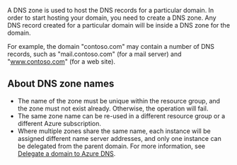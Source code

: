 A DNS zone is used to host the DNS records for a particular domain. In order to start hosting your domain, you need to create a DNS zone. Any DNS record created for a particular domain will be inside a DNS zone for the domain. 

For example, the domain "contoso.com" may contain a number of DNS records, such as "mail.contoso.com" (for a mail server) and "www.contoso.com" (for a web site). 

## <a name="names"></a>About DNS zone names
* The name of the zone must be unique within the resource group, and the zone must not exist already. Otherwise, the operation will fail.
* The same zone name can be re-used in a different resource group or a different Azure subscription. 
* Where multiple zones share the same name, each instance will be assigned different name server addresses, and only one instance can be delegated from the parent domain. For more information, see [Delegate a domain to Azure DNS](../articles/dns/dns-domain-delegation.md).

